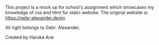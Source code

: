 This project is a mock up for school's assignment which showcases my knowledge of css and html for static website.
The original website is:
https://gebr-alexander.de/en

All right belongs to Gebr. Alexander.

Created by Haruka Arai
